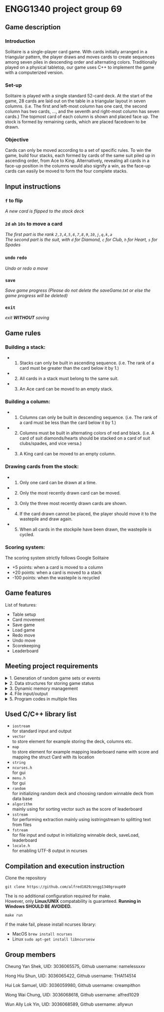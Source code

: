 # ENGG1340 project group 69

## Game description
### Introduction

Solitaire is a single-player card game. With cards initially arranged in a triangular pattern, the player draws and moves cards to create sequences among seven piles in descending order and alternating colors. Traditionally played on a physical tabletop, our game uses C++ to implement the game with a computerized version. 

### Set-up

Solitaire is played with a single standard 52-card deck. At the start of the game, 28 cards are laid out on the table in a triangular layout in seven columns. (i.e. The first and left-most column has one card, the second column has two cards, …, and the seventh and right-most column has seven cards.) The topmost card of each column is shown and placed face up. The stock is formed by remaining cards, which are placed facedown to be drawn. 

### Objective

Cards can only be moved according to a set of specific rules. To win the game, build four stacks, each formed by cards of the same suit piled up in ascending order, from Ace to King. 
Alternatively, revealing all cards in a face-up position in the columns would also signify a win, as the face-up cards can easily be moved to form the four complete stacks. 

## Input instructions  
### ```f``` to flip  
 _A new card is flipped to the stock deck_  
### ```2d``` ```ah``` ```10s``` to move a card  
 _The first part is the rank ```2,3,4,5,6,7,8,9,10,j,q,k,a```  
 The second part is the suit, with ```d``` for Diamond, ```c``` for Club, ```h``` for Heart, ```s``` for Spades_ 
### ```undo``` ```redo```  
_Undo or redo a move_
### ```save```  
_Save game progress  (Please do not delete the saveGame.txt or else the game progress will be deleted)_  
### ```exit```  
_exit **WITHOUT** saving_

## Game rules
### Building a stack: 
- 1. Stacks can only be built in ascending sequence. 
(i.e. The rank of a card must be greater than the card below it by 1.)
- 2. All cards in a stack must belong to the same suit. 
- 3. An Ace card can be moved to an empty stack. 

### Building a column: 
- 1. Columns can only be built in descending sequence. 
(i.e. The rank of a card must be less than the card below it by 1.)
- 2. Columns must be built in alternating colors of red and black. 
(i.e. A card of suit diamonds/hearts should be stacked on a card of suit clubs/spades, and vice versa.)
- 3. A King card can be moved to an empty column. 

### Drawing cards from the stock: 
- 1. Only one card can be drawn at a time. 
- 2. Only the most recently drawn card can be moved. 
- 3. Only the three most recently drawn cards are shown. 
- 4. If the card drawn cannot be placed, the player should move it to the wastepile and draw again. 
- 5. When all cards in the stockpile have been drawn, the wastepile is cycled. 

### Scoring system:  
The scoring system strictly follows Google Solitaire
- +5 points: when a card is moved to a column
- +20 points: when a card is moved to a stack
- -100 points: when the wastepile is recycled

## Game features
List of features: 
- Table setup
- Card movement
- Save game
- Load game
- Redo move
- Undo move
- Scorekeeping
- Leaderboard

## Meeting project requirements 
<details>

<summary>
1. Generation of random game sets or events
</summary>
After the seven columns have been filled in a triangular arrangement, the remaining cards in the deck are shuffled to generate the stockpile, such that cards are drawn in random order. This is implemented using the <random> library to create a random device to shuffle the deck array. 
</details>
<details>

<summary>
2. Data structures for storing game status
</summary>
The position of each card is stored in the struct “CardMap”, containing its column and row. 
The layout of the table is stored using a 2D vector “table”, which contains “Card” variables.  Each row in the vector represents a column, the stack, or the stock.  Each value in a row stores a “Card”. The struct “Card” contains information about a card’s rank, suit, and whether it is faceup or facedown (i.e. whether it is shown or not). 
</details>
<details>

<summary>
3. Dynamic memory management
</summary>
When the game is played, the 2D vector “table” and struct “CardMap” are updated while the game is running to store the current layout of the table and the current position of each card to reflect the current status of the game. 
</details>
<details>

<summary>
4. File input/output
</summary>
When the game is saved, the game status data is written into a text file. When the game is loaded, the data is read from the text file to construct the table layout. 

When the game ends, the 10 highest historical scores are read from the text file “leaderboard.txt” to form a vector. The new score is appended to the vector. The vector is sorted in descending order and the 10 highest scores in the vector overwrite “leaderboard.txt”. If less than 10 scores are recorded in “leaderboard.txt”, the new score is simply inserted into it in descending order. 
</details>
<details>

<summary>
5. Program codes in multiple files
</summary>
Program functions are stored separately in different files, including “checkInput.cpp”, “checkWin.cpp”, “initTable.cpp”, “leaderboard.cpp”, “main.cpp”, “move.cpp”, “randomPosition.cpp”, etc. 
</details>

## Used C/C++ library list

- ```iostream```  
  for standard input and output 
- ```vector```  
  to store element for example storing the deck, columns etc. 
- ```map```  
  to store element for example mapping leaderboard name with score and mapping the struct Card with its location 
- ```string``` 
- ```ncurses.h```  
  for gui 
- ```menu.h```  
  for gui 
- ```random```  
  for initializing random deck and choosing random winnable deck from data base 
- ```algorithm```  
  mainly using for sorting vector such as the score of leaderboard 
- ```sstream```  
  for performing extraction mainly using isstringstream to splitting text from files 
- ```fstream```  
  for file input and output in initializing winnable deck, saveLoad, leaderboard 
- ```locale.h```  
  for enabling UTF-8 output in ncurses

## Compilation and execution instruction
Clone the repository
```
git clone https://github.com/alfred1029/engg1340group69
```
The is no additional configuration required for make.  
However, only **Linux/UNIX** compatability is guaranteed. **Running in Windows SHOULD BE AVOIDED.** 
```
make run
```
if the make fail, please install ncurses library:
- MacOS
```brew install ncurses```
- Linux
```sudo apt-get install libncursesw```

## Group members
Cheung Yan Shek, UID: 3036065575, Github username: namelessxxv

Hong Hiu Shun, UID: 3036065422, Github username: THA114514

Hui Lok Samuel, UID: 3036059980, Github username: creampithon

Wong Wai Chung, UID: 3036068618, Github username: alfred1029

Wun Ally Lok Yin, UID: 3036068589, Github username: allywun

